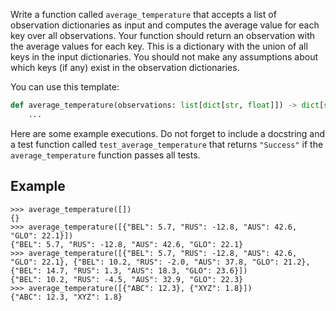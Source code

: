 Write a function called `average_temperature` that accepts a list of observation dictionaries as input
and computes the average value for each key over all observations.
Your function should return an observation with the average values for each key. This is a dictionary
with the union of all keys in the input dictionaries. You should not make any assumptions about
which keys (if any) exist in the observation dictionaries.

You can use this template:

```python
def average_temperature(observations: list[dict[str, float]]) -> dict[str, float]:
    ...
```

Here are some example executions. Do not forget to include a docstring and a test function
called `test_average_temperature` that returns `"Success"` if the `average_temperature`
function passes all tests.

## Example

```console?lang=python&prompt=>>>
>>> average_temperature([])
{}
>>> average_temperature([{"BEL": 5.7, "RUS": -12.8, "AUS": 42.6, "GLO": 22.1}])
{"BEL": 5.7, "RUS": -12.8, "AUS": 42.6, "GLO": 22.1}
>>> average_temperature([{"BEL": 5.7, "RUS": -12.8, "AUS": 42.6, "GLO": 22.1}, {"BEL": 10.2, "RUS": -2.0, "AUS": 37.8, "GLO": 21.2}, {"BEL": 14.7, "RUS": 1.3, "AUS": 18.3, "GLO": 23.6}])
{"BEL": 10.2, "RUS": -4.5, "AUS": 32.9, "GLO": 22.3}
>>> average_temperature([{"ABC": 12.3}, {"XYZ": 1.8}])
{"ABC": 12.3, "XYZ": 1.8}
```
